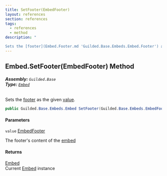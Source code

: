 ```yaml
---
title: SetFooter(EmbedFooter)
layout: references
section: references
tags:
  - references
  - method
description: "

Sets the [footer](Embed.Footer.md 'Guilded.Base.Embeds.Embed.Footer') as the given [value](Embed.SetFooter(EmbedFooter).md#Guilded.Base.Embeds.Embed.SetFooter(Guilded.Base.Embeds.EmbedFooter).value 'Guilded.Base.Embeds.Embed.SetFooter(Guilded.Base.Embeds.EmbedFooter).value')."
---
```


## Embed.SetFooter(EmbedFooter) Method
###### **Assembly:** `Guilded.Base`<br/>**Type:** [`Embed`](Embed.md 'Guilded.Base.Embeds.Embed')

Sets the [footer](Embed.Footer.md 'Guilded.Base.Embeds.Embed.Footer') as the given [value](Embed.SetFooter(EmbedFooter).md#Guilded.Base.Embeds.Embed.SetFooter(Guilded.Base.Embeds.EmbedFooter).value 'Guilded.Base.Embeds.Embed.SetFooter(Guilded.Base.Embeds.EmbedFooter).value').

```csharp
public Guilded.Base.Embeds.Embed SetFooter(Guilded.Base.Embeds.EmbedFooter value);
```
#### Parameters

<a name='Guilded.Base.Embeds.Embed.SetFooter(Guilded.Base.Embeds.EmbedFooter).value'></a>

`value` [EmbedFooter](EmbedFooter.md 'Guilded.Base.Embeds.EmbedFooter')

The footer's content of the [embed](Embed.md 'Guilded.Base.Embeds.Embed')

#### Returns
[Embed](Embed.md 'Guilded.Base.Embeds.Embed')  
Current [Embed](Embed.md 'Guilded.Base.Embeds.Embed') instance